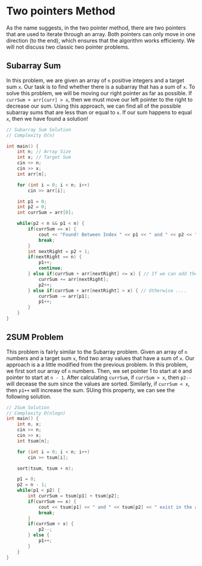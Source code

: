# Two pointers Method

As the name suggests, in the two pointer method, there are two pointers that are used to iterate through an array. Both pointers can only move in one direction (to the end), which ensures that the algorithm works efficienty. We will not discuss two classic two pointer problems.

## Subarray Sum
In this problem, we are given an array of `n` positive integers and a target sum `x`. Our task is to find whether there is a subarray that has a sum of `x`. To solve this problem, we will be moving our right pointer as far as possible. If `currSum + arr[curr] > x`, then we must move our left pointer to the right to decrease our sum. Using this approach, we can find all of the possible subarray sums that are less than or equal to `x`. If our sum happens to equal `x`, then we have found a solution!

```cpp
// Subarray Sum Solution
// Complexity O(n)

int main() {
    int n; // Array Size
    int x; // Target Sum
    cin >> n;
    cin >> x;
    int arr[n];

    for (int i = 0; i < n; i++) 
        cin >> arr[i];

    int p1 = 0;
    int p2 = 0;
    int currSum = arr[0];

    while(p2 < n && p1 < n) {
        if(currSum == x) {
            cout << "Found! Between Index " << p1 << " and " << p2 << "\n";
            break;
        }
        int nextRight = p2 + 1;
        if(nextRight == n) {
            p1++;
            continue;
        } else if(currSum + arr[nextRight] <= x) { // If we can add the next element without overflowing
            currSum += arr[nextRight];
            p2++;
        } else if(currSum + arr[nextRight] > x) { // Otherwise ....
            currSum -= arr[p1];
            p1++;
        }
    }
}
```
## 2SUM Problem
This problem is fairly similar to the Subarray problem. Given an array of `n` numbers and a target sum `x`, find two array values that have a sum of `x`. Our approach is a a little modified from the previous problem. In this problem, we first sort our array of `n` numbers. Then, we set pointer 1 to start at `0` and pointer to start at `n - 1`. After calculating `currSum`, if `currSum > x`, then `p2--` will decease the sum since the values are sorted. Similarly, if `currSum < x`, then `p1++` will increase the sum. SUing this property, we can see the following solution.

```cpp
// 2Sum Solution
// Complexity O(nlogn)
int main() {
    int n, x;
    cin >> n;
    cin >> x;
    int tsum[n];

    for (int i = 0; i < n; i++) 
        cin >> tsum[i];

    sort(tsum, tsum + n);

    p1 = 0;
    p2 = n - 1;
    while(p1 < p2) {
        int currSum = tsum[p1] + tsum[p2];
        if(currSum == x) {
            cout << tsum[p1] << " and " << tsum[p2] << " exist in the array and sum to " << x;
            break;
        }
        if(currSum > x) {
            p2--;
        } else {
            p1++;
        }
    }
}
```